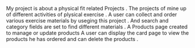 My project is about a physical fit related Projects . The projects of mine up of different activities of plysical exercise . A  user can collect and order various exercise materials by useging this project . And search and category fields are set to find different materials . A Products page created to manage or update products 
A user can display the card page to view the products he has ordered and can delete the products .
